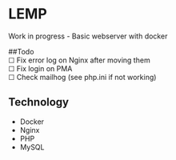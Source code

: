 # LEMP
Work in progress - Basic webserver with docker

##Todo  
☐ Fix error log on Nginx after moving them  
☐ Fix login on PMA  
☐ Check mailhog (see php.ini if not working)  

## Technology
- Docker
- Nginx
- PHP
- MySQL
